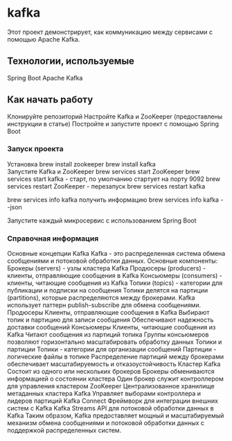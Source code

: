 # kafka

Этот проект демонстрирует, как коммуникацию между сервисами с помощью Apache Kafka.

## Технологии, используемые
Spring Boot
Apache Kafka

## Как начать работу
Клонируйте репозиторий
Настройте Kafka и ZooKeeper (предоставлены инструкции в статье)
Постройте и запустите проект с помощью Spring Boot
### Запуск проекта
Установка
brew install zookeeper
brew install kafka  
Запустите Kafka и ZooKeeper 
brew services start ZooKeeper
brew services start kafka - старт, по умолчанию стартует на порту 9092
brew services restart ZooKeeper - перезапуск
brew services restart kafka 

brew services info kafka получить информацию
brew services info kafka --json  

Запустите каждый микросервис с использованием Spring Boot

### Справочная информация

Основные концепции Kafka
Kafka - это распределенная система обмена сообщениями и потоковой обработки данных.
Основные компоненты:
Брокеры (servers) - узлы кластера Kafka
Продюсеры (producers) - клиенты, отправляющие сообщения в Kafka
Консьюмеры (consumers) - клиенты, читающие сообщения из Kafka
Топики (topics) - категории для публикации и подписки на сообщения
Топики делятся на партиции (partitions), которые распределяются между брокерами.
Kafka использует паттерн publish-subscribe для обмена сообщениями.
Продюсеры
Клиенты, отправляющие сообщения в Kafka
Выбирают топик и партицию для записи сообщения
Обеспечивают надежность доставки сообщений
Консьюмеры
Клиенты, читающие сообщения из Kafka
Читают сообщения из партиций топика
Группы консьюмеров позволяют горизонтально масштабировать обработку данных
Топики и партиции
Топики - категории для организации сообщений
Партиции - логические файлы в топике
Распределение партиций между брокерами обеспечивает масштабируемость и отказоустойчивость
Кластер Kafka
Состоит из одного или нескольких брокеров
Брокеры обмениваются информацией о состоянии кластера
Один брокер служит контроллером для управления кластером
ZooKeeper
Централизованное хранилище метаданных кластера Kafka
Управляет выборами контроллера и лидеров партиций
Kafka Connect
Фреймворк для интеграции внешних систем с Kafka
Kafka Streams
API для потоковой обработки данных в Kafka
Таким образом, Kafka предоставляет мощный и масштабируемый механизм обмена сообщениями и потоковой обработки данных с поддержкой распределенных систем.
